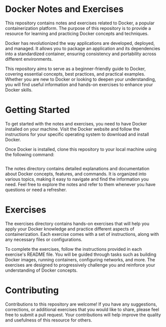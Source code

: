 # Docker Notes and Exercises
This repository contains notes and exercises related to Docker, a popular containerization platform. The purpose of this repository is to provide a  resource for learning and practicing Docker concepts and techniques.


Docker has revolutionized the way applications are developed, deployed, and managed. It allows you to package an application and its dependencies into a standardized container, ensuring consistency and portability across different environments.

This repository aims to serve as a beginner-friendly guide to Docker, covering essential concepts, best practices, and practical examples. Whether you are new to Docker or looking to deepen your understanding, you will find useful information and hands-on exercises to enhance your Docker skills.

# Getting Started
To get started with the notes and exercises, you need to have Docker installed on your machine. Visit the Docker website and follow the instructions for your specific operating system to download and install Docker.

Once Docker is installed, clone this repository to your local machine using the following command:



``` https://github.com/ahmet-berat-can/docker.git
```
The notes directory contains detailed explanations and documentation about Docker concepts, features, and commands. It is organized into various topics, making it easy to navigate and find the information you need. Feel free to explore the notes and refer to them whenever you have questions or need a refresher.

# Exercises
The exercises directory contains hands-on exercises that will help you apply your Docker knowledge and practice different aspects of containerization. Each exercise comes with a set of instructions, along with any necessary files or configurations.

To complete the exercises, follow the instructions provided in each exercise's README file. You will be guided through tasks such as building Docker images, running containers, configuring networks, and more. The exercises are designed to progressively challenge you and reinforce your understanding of Docker concepts.

# Contributing
Contributions to this repository are welcome! If you have any suggestions, corrections, or additional exercises that you would like to share, please feel free to submit a pull request. Your contributions will help improve the quality and usefulness of this resource for others.

